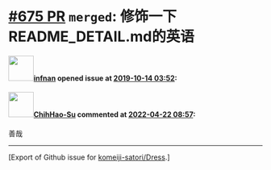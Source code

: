 # [\#675 PR](https://github.com/komeiji-satori/Dress/pull/675) `merged`: 修饰一下README_DETAIL.md的英语

#### <img src="https://avatars.githubusercontent.com/u/38274826?u=216946228d894abc1754b76fe42d02dad8815e42&v=4" width="50">[infnan](https://github.com/infnan) opened issue at [2019-10-14 03:52](https://github.com/komeiji-satori/Dress/pull/675):



#### <img src="https://avatars.githubusercontent.com/u/22293202?u=34afa57e30ef1697c2cadc1c60115967e971a0de&v=4" width="50">[ChihHao-Su](https://github.com/ChihHao-Su) commented at [2022-04-22 08:57](https://github.com/komeiji-satori/Dress/pull/675#issuecomment-1106210823):

善哉


-------------------------------------------------------------------------------



[Export of Github issue for [komeiji-satori/Dress](https://github.com/komeiji-satori/Dress).]
